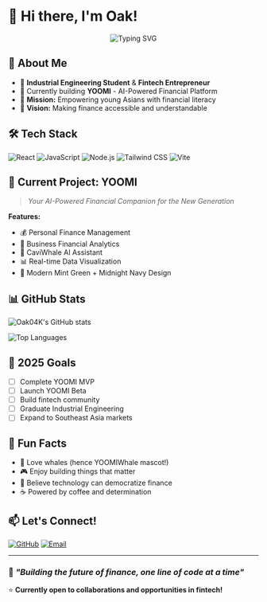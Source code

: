 # 🐋 Hi there, I'm Oak! 

<div align="center">
  <img src="https://readme-typing-svg.herokuapp.com?font=Fira+Code&size=22&duration=3000&pause=1000&color=3EF4C2&background=0A1F33&center=true&vCenter=true&width=435&lines=Industrial+Engineering+Student;Fintech+Entrepreneur;Building+YOOMI+🐋;AI-Powered+Finance+Platform" alt="Typing SVG" />
</div> 

## 🚀 About Me
- 💼 **Industrial Engineering Student** & **Fintech Entrepreneur**
- 🌱 Currently building **YOOMI** - AI-Powered Financial Platform
- 🎯 **Mission:** Empowering young Asians with financial literacy
- 💫 **Vision:** Making finance accessible and understandable

## 🛠️ Tech Stack
![React](https://img.shields.io/badge/-React-61DAFB?style=flat-square&logo=react&logoColor=black)
![JavaScript](https://img.shields.io/badge/-JavaScript-F7DF1E?style=flat-square&logo=javascript&logoColor=black)
![Node.js](https://img.shields.io/badge/-Node.js-339933?style=flat-square&logo=node.js&logoColor=white)
![Tailwind CSS](https://img.shields.io/badge/-Tailwind%20CSS-38B2AC?style=flat-square&logo=tailwind-css&logoColor=white)
![Vite](https://img.shields.io/badge/-Vite-646CFF?style=flat-square&logo=vite&logoColor=white)

## 🐋 Current Project: YOOMI
> *Your AI-Powered Financial Companion for the New Generation*

**Features:**
- 💰 Personal Finance Management
- 🏢 Business Financial Analytics  
- 🤖 CaviWhale AI Assistant
- 📊 Real-time Data Visualization
- 🎨 Modern Mint Green + Midnight Navy Design

## 📊 GitHub Stats
![Oak04K's GitHub stats](https://github-readme-stats.vercel.app/api?username=Oak04K&show_icons=true&theme=radical&hide_border=true&bg_color=0a1f33&title_color=3ef4c2&text_color=ffffff&icon_color=3ef4c2)

![Top Languages](https://github-readme-stats.vercel.app/api/top-langs/?username=Oak04K&layout=compact&theme=radical&hide_border=true&bg_color=0a1f33&title_color=3ef4c2&text_color=ffffff)

## 🎯 2025 Goals
- [ ] Complete YOOMI MVP
- [ ] Launch YOOMI Beta
- [ ] Build fintech community
- [ ] Graduate Industrial Engineering
- [ ] Expand to Southeast Asia markets

## 🌊 Fun Facts
- 🐋 Love whales (hence YOOMIWhale mascot!)
- 🎮 Enjoy building things that matter
- 🌟 Believe technology can democratize finance
- ☕ Powered by coffee and determination

## 📫 Let's Connect!
[![GitHub](https://img.shields.io/badge/-GitHub-181717?style=flat-square&logo=github)](https://github.com/Oak04K)
[![Email](https://img.shields.io/badge/-Email-D14836?style=flat-square&logo=gmail&logoColor=white)](mailto:your.email@example.com)

---
### 💫 *"Building the future of finance, one line of code at a time"*

⭐ **Currently open to collaborations and opportunities in fintech!**
